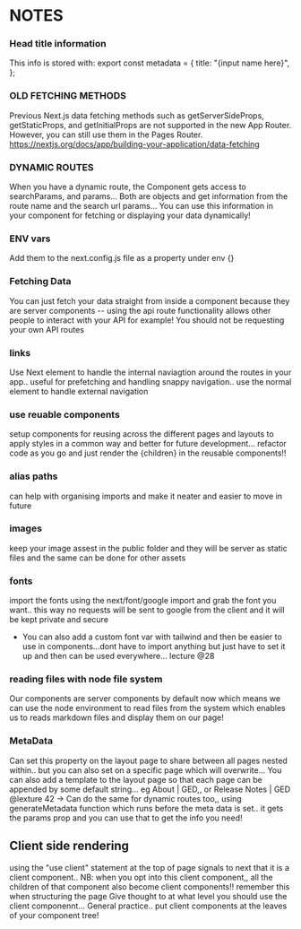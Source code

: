 # NOTES

### Head title information

This info is stored with:
export const metadata = {
title: "{input name here}",
};

### OLD FETCHING METHODS

Previous Next.js data fetching methods such as getServerSideProps, getStaticProps, and getInitialProps are not supported in the new App Router. However, you can still use them in the Pages Router.
https://nextjs.org/docs/app/building-your-application/data-fetching

### DYNAMIC ROUTES

When you have a dynamic route, the Component gets access to searchParams, and params...
Both are objects and get information from the route name and the search url params...
You can use this information in your component for fetching or displaying your data dynamically!

### ENV vars

Add them to the next.config.js file as a property under env {}

### Fetching Data

You can just fetch your data straight from inside a component because they are server components -- using the api route functionality allows other people to interact with your API for example! You should not be requesting your own API routes

### links

Use Next <Link> element to handle the internal naviagtion around the routes in your app.. useful for prefetching and handling snappy navigation.. use the normal <a> element to handle external navigation

### use reuable components

setup components for reusing across the different pages and layouts to apply styles in a common way and better for future development... refactor code as you go and just render the {children} in the reusable components!!

### alias paths

can help with organising imports and make it neater and easier to move in future

### images

keep your image assest in the public folder and they will be server as static files and the same can be done for other assets

### fonts

import the fonts using the next/font/google import and grab the font you want.. this way no requests will be sent to google from the client and it will be kept private and secure

- You can also add a custom font var with tailwind and then be easier to use in components...dont have to import anything but just have to set it up and then can be used everywhere... lecture @28

### reading files with node file system

Our components are server components by default now which means we can use the node environment to read files from the system which enables us to reads markdown files and display them on our page!

### MetaData

Can set this property on the layout page to share between all pages nested within.. but you can also set on a specific page which will overwrite...
You can also add a template to the layout page so that each page can be appended by some default string... eg About | GED,, or Release Notes | GED
@lexture 42 ->
Can do the same for dynamic routes too,, using generateMetadata function which runs before the meta data is set.. it gets the params prop and you can use that to get the info you need!

## Client side rendering

using the "use client" statement at the top of page signals to next that it is a client component.. NB: when you opt into this client component,, all the children of that component also become client components!! remember this when structuring the page
Give thought to at what level you should use the client componennt...
General practice.. put client components at the leaves of your component tree!

